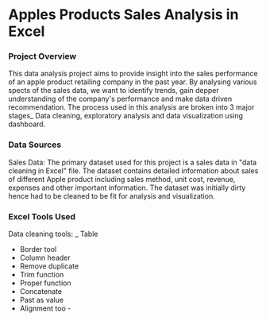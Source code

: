# Apples Products Sales Analysis in Excel

### Project Overview

This data analysis project aims to provide insight into the sales performance of an apple product retailing company in the past year. By analysing various spects of the sales data, we want to identify trends, gain depper understanding of the company's performance and make data driven recommendation. The process used in this analysis are broken into 3 major stages_ Data cleaning, exploratory analysis and data visualization using dashboard.

### Data Sources

Sales Data: The primary dataset used for this project is a sales data in "data cleaning in Excel" file. The dataset contains detailed information about sales of different Apple product including sales method, unit cost, revenue, expenses and other important information. The dataset was initially dirty hence had to be cleaned to be fit for analysis and visualization.

### Excel Tools Used


Data cleaning tools:
 _ Table 
- Border tool 
- Column header 
- Remove duplicate  
- Trim function 
- Proper function 
- Concatenate 
- Past as value 
- Alignment too - 
 

